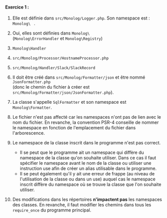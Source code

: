 #### Exercice 1 :
1) Elle est définie dans ``src/Monolog/Logger.php``.
Son namespace est : ``Monolog\ `` .

2) Oui, elles sont définies dans ``Monolog\ ``<br>
(``Monolog\ErrorHandler`` et ``Monolog\Registry``)

3) ``Monolog\Handler``

4) ``src/Monolog/Processor/HostnameProcessor.php``

5) ``src/Monolog/Handler/Slack/SlackRecord``

6) Il doit être créé dans ``src/Monolog/Formatter/json`` et être nommé ``JsonFormatter.php``
   <br>(donc le chemin du fichier à créer est ``src/Monolog/Formatter/json/JsonFormatter.php``).

7) La classe s'appelle ``SqlFormatter`` et son namespace est ``Monolog\Formatter``.

8) Le fichier n'est pas affecté car les namespaces n'ont pas de lien avec 
le nom du fichier. En revanche, la convention PSR-4 conseille de nommer 
le namespace en fonction de l'emplacement du fichier dans l'arborescence.

9) Le namespace de la classe inscrit dans le programme n'est pas correct.
   - Il se peut que le programme ait un namespace qui diffère du
     namespace de la classe qu'on souhaite utiliser. Dans ce cas il faut spécifier
     le namespace avant le nom de la classe ou utiliser une instruction use afin de
     créer un alias utilisable dans le programme.
   - Il se peut également qu'il y ait une erreur de frappe (au niveau de l'utilisation 
     de la classe ou dans un use) auquel cas le namespace inscrit 
     diffère du namespace où se trouve la classe que l'on souhaite utiliser.

10) Des modifications dans les répertoires **n'impactent pas** les namespaces des classes.
En revanche, il faut modifier les chemins dans tous les ``require_once`` du 
programme principal.